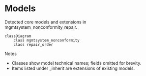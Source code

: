 # Models

Detected core models and extensions in mgmtsystem_nonconformity_repair.

```mermaid
classDiagram
    class mgmtsystem_nonconformity
    class repair_order
```

Notes
- Classes show model technical names; fields omitted for brevity.
- Items listed under _inherit are extensions of existing models.
